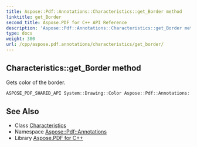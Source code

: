 ```yaml
---
title: Aspose::Pdf::Annotations::Characteristics::get_Border method
linktitle: get_Border
second_title: Aspose.PDF for C++ API Reference
description: 'Aspose::Pdf::Annotations::Characteristics::get_Border method. Gets color of the border in C++.'
type: docs
weight: 300
url: /cpp/aspose.pdf.annotations/characteristics/get_border/
---
```

## Characteristics::get_Border method


Gets color of the border.

```cpp
ASPOSE_PDF_SHARED_API System::Drawing::Color Aspose::Pdf::Annotations::Characteristics::get_Border()
```

## See Also

* Class [Characteristics](../)
* Namespace [Aspose::Pdf::Annotations](../../)
* Library [Aspose.PDF for C++](../../../)
